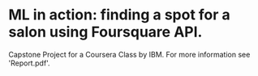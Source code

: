 # ML in action: finding a spot for a salon using Foursquare API. 
Capstone Project for a Coursera Class by IBM. For more information see 'Report.pdf'.
